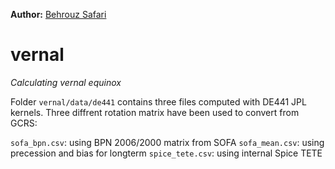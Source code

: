 **Author:** [Behrouz Safari](https://behrouzz.github.io/)<br/>


# vernal
*Calculating vernal equinox*


Folder `vernal/data/de441` contains three files computed with DE441 JPL kernels. Three diffrent rotation matrix have been used to convert from GCRS:

`sofa_bpn.csv`: using BPN 2006/2000 matrix from SOFA 
`sofa_mean.csv`: using precession and bias for longterm
`spice_tete.csv`: using internal Spice TETE

